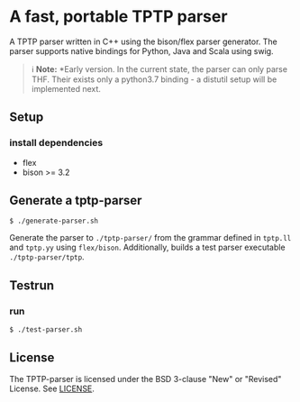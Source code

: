 # A fast, portable TPTP parser
A TPTP parser written in C++ using the bison/flex parser generator. The parser supports native bindings for Python, Java and Scala using swig.
> :information_source: __Note:__ *Early version. In the current state, the parser can only parse THF. Their exists only a python3.7 binding - a distutil setup will be implemented next.

## Setup
### install dependencies
* flex 
* bison >= 3.2

## Generate a tptp-parser
```Shell
$ ./generate-parser.sh
```

Generate the parser to ```./tptp-parser/``` from the grammar defined in ```tptp.ll``` and ```tptp.yy``` using ```flex/bison```. 
Additionally, builds a test parser executable ```./tptp-parser/tptp```.

## Testrun
### run
```$ ./test-parser.sh ```

## License
The TPTP-parser is licensed under the BSD 3-clause "New" or "Revised" License. See [LICENSE](LICENSE).
